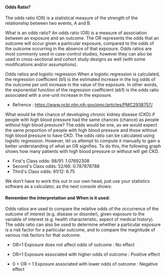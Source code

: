 #### Odds Ratio?

The odds ratio (OR) is a statistical measure of the strength of the relationship between two events, A and B.

What is an odds ratio?
An odds ratio (OR) is a measure of association between an exposure and an outcome. The OR represents the odds that an outcome will occur given a particular exposure, compared to the odds of the outcome occurring in the absence of that exposure. Odds ratios are most commonly used in case-control studies, however they can also be used in cross-sectional and cohort study designs as well (with some modifications and/or assumptions).

Odds ratios and logistic regression
When a logistic regression is calculated, the regression coefficient (b1) is the estimated increase in the log odds of the outcome per unit increase in the value of the exposure. In other words, the exponential function of the regression coefficient (eb1) is the odds ratio associated with a one-unit increase in the exposure.

- Refrence : https://www.ncbi.nlm.nih.gov/pmc/articles/PMC2938757/


What would be the chance of developing chronic kidney disease (CKD) if people with high blood pressure had the same chances (chance) as people without high blood pressure? The odds would be one, as we would expect the same proportion of people with high blood pressure and those without high blood pressure to have CKD. The odds ratio can be calculated using logistic regression. However, let us attempt to compute it manually to gain a better understanding of what an OR signifies. To do this, the following graph shows how many patients with high blood pressure or without will get CKD.

- First's Class odds: 98/91: 1.07692308 
- Second's Class odds: 52/66: 0.787878788 
- Third's Class odds: 81/12: 6.75


We don't have to work this out in our own head, just use your statistics software as a calculator, as the next console shows:



#### Remember the interpretation and When is it used:




Odds ratios are used to compare the relative odds of the occurrence of the outcome of interest (e.g. disease or disorder), given exposure to the variable of interest (e.g. health characteristic, aspect of medical history). The odds ratio can also be used to determine whether a particular exposure is a risk factor for a particular outcome, and to compare the magnitude of various risk factors for that outcome.

-  OR=1 Exposure does not affect odds of outcome : No effect

-  OR>1 Exposure associated with higher odds of outcome : Positive effect

- 0 < OR < 1 Exposure associated with lower odds of outcome : Negative effect



